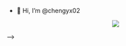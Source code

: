 - 👋 Hi, I’m @chengyx02


<!-- 
## 📈Statistics

<div align="center">
<span>  </span>
<img height="180px" src="https://streak-stats.demolab.com/?user=chengyx02" /><span>  </span><img height="180px" src="https://github-readme-stats-nu-wheat-17.vercel.app/api/top-langs/?username=chengyx02&layout=compact" />
<span>  </span>
</div>

<!-- <img align="center" src="https://github-readme-stats-nu-wheat-17.vercel.app/api?username=chengyx02&show_icons=true&hide=stars,prs,issues&include_all_commits=true&count_private=true" /> -->

<div align="center">
    <img src="https://github-readme-activity-graph.vercel.app/graph?username=chengyx02&theme=minimal" />
</div>

<!-- <div align="center"> 
    <img src="https://raw.githubusercontent.com/chengyx02/chengyx02/output/github-contribution-grid-snake.svg" />
</div> -->

-->

<!---
chengyx02/chengyx02 is a ✨ special ✨ repository because its `README.md` (this file) appears on your GitHub profile.
You can click the Preview link to take a look at your changes.
--->

